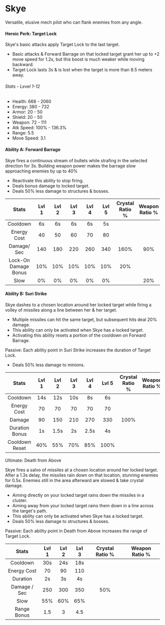 # Skye

Versatile, elusive mech pilot who can flank enemies from any angle.

#### Heroic Perk: Target Lock

Skye's basic attacks apply Target Lock to the last target.

* Basic attacks & Forward Barrage on that locked target grant her up to +2 move speed for 1.2s, but this boost is much weaker while moving backward.
* Target Lock lasts 3s & is lost when the target is more than 8.5 meters away.

###### Stats - Level 1-12

* Health: 668 - 2060
* Energy: 380 - 732
* Armor: 20 - 50
* Shield: 20 - 50
* Weapon: 72 - 111
* Atk Speed: 100% - 136.3%
* Range: 5.5
* Move Speed: 3.1

#### Ability A: Forward Barrage

Skye fires a continuous stream of bullets while strafing in the selected direction for 3s. Building weapon power makes the barrage slow approaching enemies by up to 40%

* Reactivate this ability to stop firing.
* Deals bonus damage to locked target.
* Deals 50% less damage to structures & bosses.

| Stats | Lvl 1 | Lvl 2 | Lvl 3 | Lvl 4 | Lvl 5 | Crystal      Ratio % | Weapon     Ratio % |
| :---: | :---: | :---: | :---: | :---: | :---: | :---: | :---: |
| Cooldown | 6s | 6s | 6s | 6s | 5s |  |  |
| Energy       Cost | 40 | 50 | 60 | 70 | 80 |  |  |
| Damage/   Sec | 140 | 180 | 220 | 260 | 340 | 160% | 90% |
| Lock-On    Damage   Bonus | 10% | 10% | 10% | 10% | 10% | 20% |  |
| Slow | 0% | 0% | 0% | 0% | 0% |  | 20% |

#### Ability B: Suri Strike

Skye dashes to a chosen location around her locked target while firing a volley of missiles along a line between her & her target.

* Multiple missiles can hit the same target, but subsequent hits deal 20% damage.
* This ability can only be activated when Skye has a locked target.
* Activating this ability resets a portion of the cooldown on Forward Barrage.

Passive: Each ability point in Suri Strike increases the duration of Target Lock.

* Deals 50% less damage to minions.

| Stats | Lvl 1 | Lvl 2 | Lvl 3 | Lvl 4 | Lvl 5 | Crystal      Ratio % | Weapon     Ratio % |
| :---: | :---: | :---: | :---: | :---: | :---: | :---: | :---: |
| Cooldown | 14s | 12s | 10s | 8s | 6s |  |  |
| Energy       Cost | 70 | 70 | 70 | 70 | 70 |  |  |
| Damage | 90 | 150 | 210 | 270 | 330 | 100% |  |
| Duration    Bonus | 1s | 1.5s | 2s | 2.5s | 4s |  |  |
| Cooldown Reset | 40% | 55% | 70% | 85% | 100% |  |  |

Ultimate: Death from Above

Skye fires a salvo of missiles at a chosen location around her locked target. After a 1.3s delay, the missiles rain down on that location, stunning enemies for 0.5s. Enemies still in the area afterward are slowed & take crystal damage.

* Aiming directly on your locked target rains down the missiles in a cluster.
* Aiming away from your locked target rains them down in a line across the target's path.
* This ability can only be activated when Skye has a locked target.
* Deals 50% less damage to structures & bosses.

Passive: Each ability point in Death from Above increases the range of Target Lock.

| Stats | Lvl 1 | Lvl 2 | Lvl 3 | Crystal Ratio % | Weapon Ratio % |
| :---: | :---: | :---: | :---: | :---: | :---: |
| Cooldown | 30s | 24s | 18s |  |  |
| Energy Cost | 70 | 90 | 110 |  |  |
| Duration | 2s | 3s | 4s |  |  |
| Damage / Sec | 250 | 300 | 350 | 50% |  |
| Slow | 55% | 60% | 65% |  |  |
| Range Bonus | 1.5 | 3 | 4.5 |  |  |



